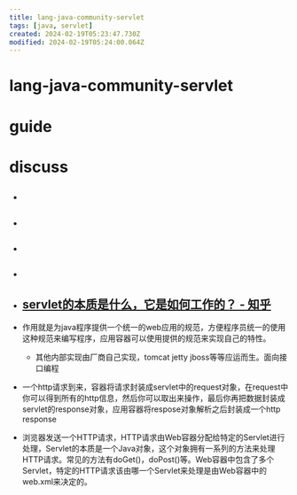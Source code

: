 ```yaml
---
title: lang-java-community-servlet
tags: [java, servlet]
created: 2024-02-19T05:23:47.730Z
modified: 2024-02-19T05:24:00.064Z
---
```


# lang-java-community-servlet

# guide

# discuss
- ## 

- ## 

- ## 

- ## 

- ## [servlet的本质是什么，它是如何工作的？ - 知乎](https://www.zhihu.com/question/21416727)
- 作用就是为java程序提供一个统一的web应用的规范，方便程序员统一的使用这种规范来编写程序，应用容器可以使用提供的规范来实现自己的特性。
  - 其他内部实现由厂商自己实现，tomcat jetty jboss等等应运而生。面向接口编程
- 一个http请求到来，容器将请求封装成servlet中的request对象，在request中你可以得到所有的http信息，然后你可以取出来操作，最后你再把数据封装成servlet的response对象，应用容器将respose对象解析之后封装成一个http response

- 浏览器发送一个HTTP请求，HTTP请求由Web容器分配给特定的Servlet进行处理，Servlet的本质是一个Java对象，这个对象拥有一系列的方法来处理HTTP请求。常见的方法有doGet()，doPost()等。Web容器中包含了多个Servlet，特定的HTTP请求该由哪一个Servlet来处理是由Web容器中的web.xml来决定的。
